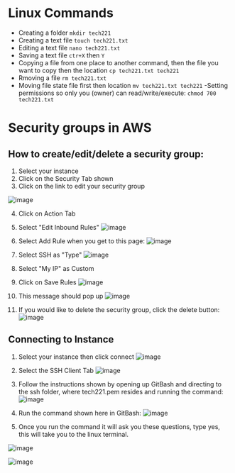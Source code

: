 # Linux Commands

- Creating a folder
`mkdir tech221`
- Creating a text file
`touch tech221.txt`
- Editing a text file
`nano tech221.txt`
- Saving a text file 
`ctr+X` then `Y`
- Copying a file from one place to another command, then the file you want to copy then the location
`cp tech221.txt tech221`
- Rmoving a file
`rm tech221.txt`
- Moving file state file first then location 
`mv tech221.txt tech221`
-Setting permissions so only you (owner) can read/write/execute:
`chmod 700 tech221.txt`

# Security groups in AWS

## How to create/edit/delete a security group:
1. Select your instance 
2. Click on the Security Tab shown
3. Click on the link to edit your security group

![image](https://user-images.githubusercontent.com/129324316/231761074-047626a7-6387-4a47-9373-da75cf2fa942.png)

4. Click on Action Tab
5. Select "Edit Inbound Rules"
![image](https://user-images.githubusercontent.com/129324316/231761615-a914fd63-9d52-41f4-a683-ee3adb752eb0.png)

6. Select Add Rule when you get to this page:
![image](https://user-images.githubusercontent.com/129324316/231761917-88b5a360-b083-42b0-8597-d763d359c329.png)

7. Select SSH as "Type"
![image](https://user-images.githubusercontent.com/129324316/231762254-c215f227-c31e-43a7-a093-d71e47d98fc5.png)

8. Select "My IP" as Custom
9. Click on Save Rules
![image](https://user-images.githubusercontent.com/129324316/231762564-13ff8a7a-7aef-4546-b9fd-35e9481edd98.png)

10. This message should pop up
![image](https://user-images.githubusercontent.com/129324316/231762705-9baa8506-a5eb-4a1b-92b9-2d1608b19cfc.png)

11. If you would like to delete the security group, click the delete button:
![image](https://user-images.githubusercontent.com/129324316/231763313-0103b453-ebe2-4db2-a5d5-7bc3e3600a1d.png)


## Connecting to Instance

1. Select your instance then click connect
![image](https://user-images.githubusercontent.com/129324316/231764332-a96e1c61-49c8-4c7d-9ff9-9ba2799e86d1.png)

2. Select the SSH Client Tab
![image](https://user-images.githubusercontent.com/129324316/231764633-7d3f0c88-9f93-4155-87a7-514bd029be9a.png)

3. Follow the instructions shown by opening up GitBash and directing to the ssh folder, where tech221.pem resides and running the command:
![image](https://user-images.githubusercontent.com/129324316/231765243-26cd48ac-22f3-40fe-ae0f-14bb3b03a1e3.png)

4. Run the command shown here in GitBash:
![image](https://user-images.githubusercontent.com/129324316/231765845-f8498645-8786-46df-b256-5fa5fc6702c8.png)

5. Once you run the command it will ask you these questions, type yes, this will take you to the linux terminal.

![image](https://user-images.githubusercontent.com/129324316/231766219-68a17763-e441-4b05-afd2-c436b09bf3f8.png)

![image](https://user-images.githubusercontent.com/129324316/231766520-61b0b9fc-03ea-48d2-8dde-c871afbb1393.png)




